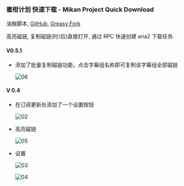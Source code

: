 ### 蜜柑计划 快速下载 - Mikan Project Quick Download

油猴脚本, [GitHub](https://github.com/ewigl/mpus), [Greasy Fork](https://greasyfork.org/zh-CN/scripts/481873-%E8%9C%9C%E6%9F%91%E8%AE%A1%E5%88%92-%E5%BF%AB%E9%80%9F%E4%B8%8B%E8%BD%BD-mikan-project-quick-download)

高亮磁链, 复制磁链(时/后)直接打开, 通过 RPC 快速创建 aria2 下载任务.

#### V0.5.1

-   添加了批量复制磁链功能，点击字幕组名称即可复制该字幕组全部磁链

    ![06](https://raw.githubusercontent.com/ewigl/mpus/main/images/06.png)

#### V 0.4

-   在订阅更新处添加了一个设置按钮

    ![02](https://raw.githubusercontent.com/ewigl/mpus/main/images/02.jpg)

-   高亮磁链

    ![05](https://raw.githubusercontent.com/ewigl/mpus/main/images/05.jpg)

-   设置

    ![03](https://raw.githubusercontent.com/ewigl/mpus/main/images/03.jpg)

    ![04](https://raw.githubusercontent.com/ewigl/mpus/main/images/04.jpg)
